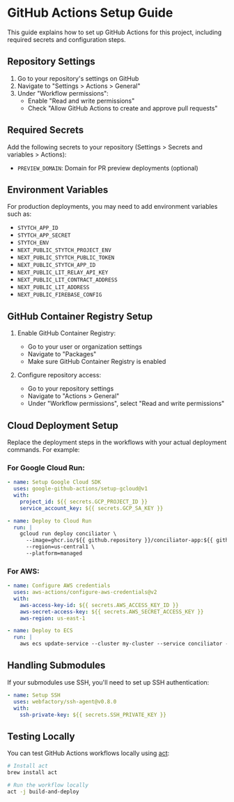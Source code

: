 # GitHub Actions Setup Guide

This guide explains how to set up GitHub Actions for this project, including required secrets and configuration steps.

## Repository Settings

1. Go to your repository's settings on GitHub
2. Navigate to "Settings > Actions > General"
3. Under "Workflow permissions":
   - Enable "Read and write permissions"
   - Check "Allow GitHub Actions to create and approve pull requests"

## Required Secrets

Add the following secrets to your repository (Settings > Secrets and variables > Actions):

- `PREVIEW_DOMAIN`: Domain for PR preview deployments (optional)

## Environment Variables

For production deployments, you may need to add environment variables such as:

- `STYTCH_APP_ID`
- `STYTCH_APP_SECRET`
- `STYTCH_ENV`
- `NEXT_PUBLIC_STYTCH_PROJECT_ENV`
- `NEXT_PUBLIC_STYTCH_PUBLIC_TOKEN`
- `NEXT_PUBLIC_STYTCH_APP_ID`
- `NEXT_PUBLIC_LIT_RELAY_API_KEY`
- `NEXT_PUBLIC_LIT_CONTRACT_ADDRESS`
- `NEXT_PUBLIC_LIT_ADDRESS`
- `NEXT_PUBLIC_FIREBASE_CONFIG`

## GitHub Container Registry Setup

1. Enable GitHub Container Registry:
   - Go to your user or organization settings
   - Navigate to "Packages"
   - Make sure GitHub Container Registry is enabled

2. Configure repository access:
   - Go to your repository settings
   - Navigate to "Actions > General"
   - Under "Workflow permissions", select "Read and write permissions"

## Cloud Deployment Setup

Replace the deployment steps in the workflows with your actual deployment commands. For example:

### For Google Cloud Run:

```yaml
- name: Setup Google Cloud SDK
  uses: google-github-actions/setup-gcloud@v1
  with:
    project_id: ${{ secrets.GCP_PROJECT_ID }}
    service_account_key: ${{ secrets.GCP_SA_KEY }}

- name: Deploy to Cloud Run
  run: |
    gcloud run deploy conciliator \
      --image=ghcr.io/${{ github.repository }}/conciliator-app:${{ github.sha }} \
      --region=us-central1 \
      --platform=managed
```

### For AWS:

```yaml
- name: Configure AWS credentials
  uses: aws-actions/configure-aws-credentials@v2
  with:
    aws-access-key-id: ${{ secrets.AWS_ACCESS_KEY_ID }}
    aws-secret-access-key: ${{ secrets.AWS_SECRET_ACCESS_KEY }}
    aws-region: us-east-1

- name: Deploy to ECS
  run: |
    aws ecs update-service --cluster my-cluster --service conciliator --force-new-deployment
```

## Handling Submodules

If your submodules use SSH, you'll need to set up SSH authentication:

```yaml
- name: Setup SSH
  uses: webfactory/ssh-agent@v0.8.0
  with:
    ssh-private-key: ${{ secrets.SSH_PRIVATE_KEY }}
```

## Testing Locally

You can test GitHub Actions workflows locally using [act](https://github.com/nektos/act):

```bash
# Install act
brew install act

# Run the workflow locally
act -j build-and-deploy
```